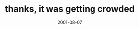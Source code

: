 ---
layout: base.njk
title : 'thanks, it was getting crowded' 
view_title : 'thanks, it was getting crowded' 
year : '2001' 
date : '2001-08-07' 
img_file : '/drawing/gettingcrowded.png' 
html_file : 'gettingcrowded' 
next_html : 'lookstupid.html' 
year_order : '178' 
permalink : "title/{{html_file}}.html"
---